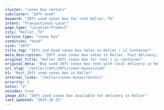 ```yaml
---
cluster: "conex box rentals"
subcluster: "20ft used"
keyword: "20ft used conex box for rent Keller, TX"
intent: "Transactional-Local"
page_type: "Location-Product"
city: "Keller, TX"
service_type: "conex box"
condition: "Used"
size: "20ft"
title_tag: "20ft 2vd Used conex box Sales in Keller | LC Container"
meta_description: "20ft used conex box sales in Keller. Fast delivery, competitive pricing. Serving conex boxes area. Quote ID: EXD. Call (214) 524-4168 for your free quote today."
original_title: "Keller 20ft conex box for rent | LC Container"
original_meta: "Buy used 20ft conex box rent with local delivery in Keller, TX. LC Container — local Since 2003. Request a fast quote today."
url_slug: "/keller/rent/20ft/conex-boxes/used"
h1: "Rent 20ft used conex box in Keller"
internal_links: "/keller/conex-boxes/rentals"
priority: 3
notes: "2"
noindex: true
image_alt: "20ft used conex box available for delivery in Keller"
last_updated: "2025-10-21"
---
```


<!-- TODO: Add unique city/inventory copy, images, and internal links here. -->
